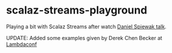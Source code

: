 scalaz-streams-playground
=========================

Playing a bit with Scalaz Streams after watch [Daniel Spiewak talk](https://www.youtube.com/watch?v=nCxBEUyIBt0).

UPDATE: Added some examples given by Derek Chen Becker at [Lambdaconf](https://www.youtube.com/watch?v=-y7D9tz0VfY)